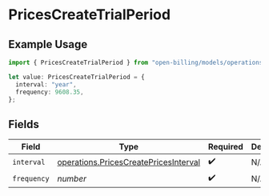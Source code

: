 # PricesCreateTrialPeriod

## Example Usage

```typescript
import { PricesCreateTrialPeriod } from "open-billing/models/operations";

let value: PricesCreateTrialPeriod = {
  interval: "year",
  frequency: 9608.35,
};
```

## Fields

| Field                                                                                          | Type                                                                                           | Required                                                                                       | Description                                                                                    |
| ---------------------------------------------------------------------------------------------- | ---------------------------------------------------------------------------------------------- | ---------------------------------------------------------------------------------------------- | ---------------------------------------------------------------------------------------------- |
| `interval`                                                                                     | [operations.PricesCreatePricesInterval](../../models/operations/pricescreatepricesinterval.md) | :heavy_check_mark:                                                                             | N/A                                                                                            |
| `frequency`                                                                                    | *number*                                                                                       | :heavy_check_mark:                                                                             | N/A                                                                                            |